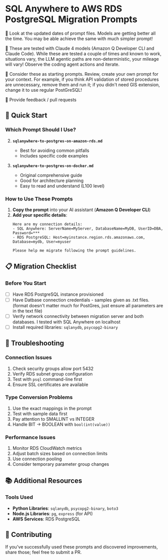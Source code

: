 # SQL Anywhere to AWS RDS PostgreSQL Migration Prompts

🎯 Look at the updated dates of  prompt files. Models are getting better all the time.  You may be able achieve the same with much simpler prompt!  

 🎯 These are tested with Claude 4 models (Amazon Q Developer CLI and Claude Code).  While these are tested a couple of times and known to work, situations vary, the LLM agentic paths are non-deterministic, your mileage will vary! Observe the coding agent actions and iterate.  

🎯 Consider these as starting prompts.  Review, create your own prompt for your context.  For example, if you think API validation of stored procedures are unnecessary, remove them and run it; if you didn't need GIS extension, change it to use regular PostGreSQL!

🎯 Provide feedback / pull requests

 
## 🚀 Quick Start

### Which Prompt Should I Use?

2. **`sqlanywhere-to-postgres-on-amazon-rds.md`**
   - Best for avoiding common pitfalls
   - Includes specific code examples

3. **`sqlanywhere-to-postgres-on-docker.md`**
   - Original comprehensive guide
   - Good for architecture planning
   - Easy to read and understand (L100 level)

### How to Use These Prompts

1. **Copy the prompt** into your AI assistant (**Amazon Q Developer CLI**)
2. **Add your specific details**:
   ```
   Here are my connection details:
   - SQL Anywhere: ServerName=MyServer, DatabaseName=MyDB, UserID=DBA, Password=***
   - RDS PostgreSQL: Host=myinstance.region.rds.amazonaws.com, Database=mydb, User=myuser
   
   Please help me migrate following the prompt guidelines.
   ```
   
## 📋 Migration Checklist

### Before You Start
- [ ] Have RDS PostgreSQL instance provisioned
- [ ] Have Datbase connection credentials - samples given as .txt files.  (format doesn't matter much for PostGres, just ensure all parameters are in the text file)
- [ ] Verify network connectivity between migration server and both databases.  I tested with SQL Anywhere on localhost
- [ ] Install required libraries: `sqlanydb`, `psycopg2-binary`
## 🔧 Troubleshooting

### Connection Issues
1. Check security groups allow port 5432
2. Verify RDS subnet group configuration  
3. Test with `psql` command-line first
4. Ensure SSL certificates are available

### Type Conversion Problems
1. Use the exact mappings in the prompt
2. Test with sample data first
3. Pay attention to SMALLINT vs INTEGER
4. Handle BIT → BOOLEAN with `bool(int(value))`

### Performance Issues
1. Monitor RDS CloudWatch metrics
2. Adjust batch sizes based on connection limits
3. Use connection pooling
4. Consider temporary parameter group changes

## 📚 Additional Resources

### Tools Used
- **Python Libraries**: `sqlanydb`, `psycopg2-binary`, `boto3`
- **Node.js Libraries**: `pg`, `express` (for API)
- **AWS Services**: RDS PostgreSQL

## 🤝 Contributing

If you've successfully used these prompts and discovered improvements, share those; feel free to submit a PR.

